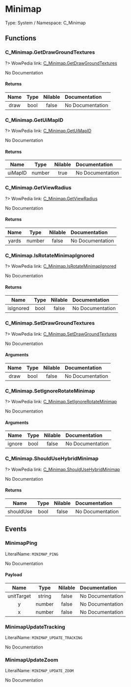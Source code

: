 # Minimap

Type: System / Namespace: C_Minimap

## Functions

### C_Minimap.GetDrawGroundTextures
?> WowPedia link: [C_Minimap.GetDrawGroundTextures](https://wow.gamepedia.com/API_C_Minimap.GetDrawGroundTextures)

No Documentation

#### Returns
|Name|Type|Nilable|Documentation|
|:---:|:---:|:---:|:---|
|draw|bool|false|No Documentation|
### C_Minimap.GetUiMapID
?> WowPedia link: [C_Minimap.GetUiMapID](https://wow.gamepedia.com/API_C_Minimap.GetUiMapID)

No Documentation

#### Returns
|Name|Type|Nilable|Documentation|
|:---:|:---:|:---:|:---|
|uiMapID|number|true|No Documentation|
### C_Minimap.GetViewRadius
?> WowPedia link: [C_Minimap.GetViewRadius](https://wow.gamepedia.com/API_C_Minimap.GetViewRadius)

No Documentation

#### Returns
|Name|Type|Nilable|Documentation|
|:---:|:---:|:---:|:---|
|yards|number|false|No Documentation|
### C_Minimap.IsRotateMinimapIgnored
?> WowPedia link: [C_Minimap.IsRotateMinimapIgnored](https://wow.gamepedia.com/API_C_Minimap.IsRotateMinimapIgnored)

No Documentation

#### Returns
|Name|Type|Nilable|Documentation|
|:---:|:---:|:---:|:---|
|isIgnored|bool|false|No Documentation|
### C_Minimap.SetDrawGroundTextures
?> WowPedia link: [C_Minimap.SetDrawGroundTextures](https://wow.gamepedia.com/API_C_Minimap.SetDrawGroundTextures)

No Documentation

#### Arguments
|Name|Type|Nilable|Documentation|
|:---:|:---:|:---:|:---|
|draw|bool|false|No Documentation|
### C_Minimap.SetIgnoreRotateMinimap
?> WowPedia link: [C_Minimap.SetIgnoreRotateMinimap](https://wow.gamepedia.com/API_C_Minimap.SetIgnoreRotateMinimap)

No Documentation

#### Arguments
|Name|Type|Nilable|Documentation|
|:---:|:---:|:---:|:---|
|ignore|bool|false|No Documentation|
### C_Minimap.ShouldUseHybridMinimap
?> WowPedia link: [C_Minimap.ShouldUseHybridMinimap](https://wow.gamepedia.com/API_C_Minimap.ShouldUseHybridMinimap)

No Documentation

#### Returns
|Name|Type|Nilable|Documentation|
|:---:|:---:|:---:|:---|
|shouldUse|bool|false|No Documentation|
## Events

### MinimapPing
LiteralName: `MINIMAP_PING`

No Documentation

#### Payload
|Name|Type|Nilable|Documentation|
|:---:|:---:|:---:|:---|
|unitTarget|string|false|No Documentation|
|y|number|false|No Documentation|
|x|number|false|No Documentation|
### MinimapUpdateTracking
LiteralName: `MINIMAP_UPDATE_TRACKING`

No Documentation

### MinimapUpdateZoom
LiteralName: `MINIMAP_UPDATE_ZOOM`

No Documentation
